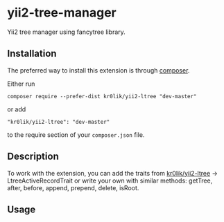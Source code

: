 # yii2-tree-manager
Yii2 tree manager using fancytree library.


Installation
------------

The preferred way to install this extension is through [composer](http://getcomposer.org/download/).

Either run

```
composer require --prefer-dist kr0lik/yii2-ltree "dev-master"
```

or add

```
"kr0lik/yii2-ltree": "dev-master"
```

to the require section of your `composer.json` file.

Description
-----
To work with the extension, you can add the traits from [kr0lik/yii2-ltree](https://github.com/kr0lik/yii2-ltree) -> LtreeActiveRecordTrait or write your own with similar methods: getTree, after, before, append, prepend, delete, isRoot.

Usage
-----

